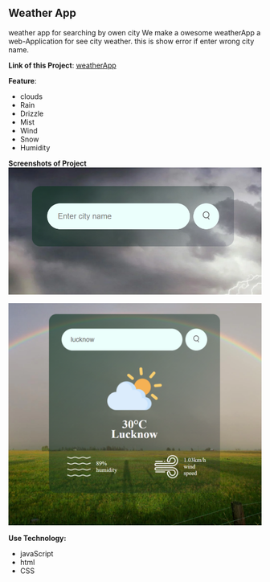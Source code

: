 ## Weather App
weather app for searching by owen city
We make a owesome weatherApp a web-Application for see city weather. this is show error if enter wrong city name.

**Link of this Project**: 
[weatherApp](https://brijeshub.github.io/weather-app/)

**Feature**:

- clouds
- Rain
- Drizzle
- Mist
- Wind
- Snow
- Humidity

**Screenshots of Project**
![alt text](screenShot/image.png)

![alt text](<screenShot/Screenshot 2024-09-01 013208.png>)

**Use Technology:**
- javaScript
- html
- CSS
